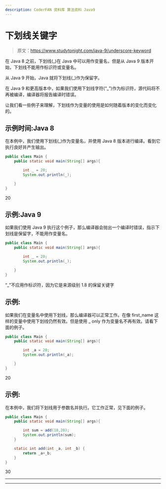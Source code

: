 ```yaml
---
description: CoderFAN 资料库 算法资料 Java9
---
```


# 下划线关键字

> 原文：<https://www.studytonight.com/java-9/underscore-keyword>

在 Java 8 之前，下划线(_)在 Java 中可以用作变量名，但是从 Java 9 版本开始，下划线不能用作标识符或变量名。

从 Java 9 开始，Java 就将下划线(_)作为保留字。

在 Java 9 和更高版本中，如果我们使用下划线字符(“_”)作为标识符，源代码将不再被编译，编译器将报告编译时错误。

让我们看一些例子来理解，下划线作为变量的使用是如何随着版本的变化而变化的。

## 示例时间:Java 8

在本例中，我们使用下划线(_)作为变量名，并使用 Java 8 版本进行编译。看到它执行良好并产生输出。

```java
public class Main { 
	public static void main(String[] args){

		int _ = 20;
		System.out.println(_);

	}
}
```

20

## 示例:Java 9

如果我们使用 Java 9 执行这个例子，那么编译器会抛出一个编译时错误，指示下划线是保留字，不能用作变量名。

```java
public class Main { 
	public static void main(String[] args){

		int _ = 20;
		System.out.println(_);

	}
}
```

“_”不应用作标识符，因为它是来源级别 1.8 的保留关键字

## 示例:

如果我们在变量名中使用下划线，那么编译器可以正常工作。在像 first_name 这样的变量中使用下划线仍然有效。但是使用 _ only 作为变量名不再有效。请看下面的例子。

```java
public class Main { 
	public static void main(String[] args){

		int _a = 20;
		System.out.println(_a);

	}
} 
```

20

## 示例:

在本例中，我们将下划线用于参数名并执行。它工作正常，见下面的例子。

```java
public class Main {  
	public static void main(String[] args){

		int sum = add(10,20);
		System.out.println(sum);
	}   

	static int add(int _a, int _b) {
		return _a+_b;
	}
}
```

30

* * *

* * *
